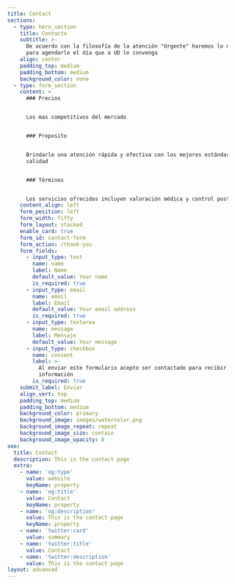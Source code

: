 ```yaml
---
title: Contact
sections:
  - type: hero_section
    title: Contacto
    subtitle: >-
      De acuerdo con la filosofía de la atención "Urgente" haremos lo necesario
      para agendarle el día que a UD le convenga
    align: center
    padding_top: medium
    padding_bottom: medium
    background_color: none
  - type: form_section
    content: >
      ### Precios


      Los mas competitivos del mercado


      ### Proposito


      Brindarle una atención rápida y efectiva con los mejores estándares de
      calidad


      ### Términos


      Los servicios ofrecidos incluyen valoración médica y control posterior
    content_align: left
    form_position: left
    form_width: fifty
    form_layout: stacked
    enable_card: true
    form_id: contact-form
    form_action: /thank-you
    form_fields:
      - input_type: text
        name: name
        label: Name
        default_value: Your name
        is_required: true
      - input_type: email
        name: email
        label: Email
        default_value: Your email address
        is_required: true
      - input_type: textarea
        name: message
        label: Mensaje
        default_value: Your message
      - input_type: checkbox
        name: consent
        label: >-
          Al enviar este formulario acepto ser contactado para recibir mas
          información
        is_required: true
    submit_label: Enviar
    align_vert: top
    padding_top: medium
    padding_bottom: medium
    background_color: primary
    background_image: images/watercolor.png
    background_image_repeat: repeat
    background_image_size: contain
    background_image_opacity: 8
seo:
  title: Contact
  description: This is the contact page
  extra:
    - name: 'og:type'
      value: website
      keyName: property
    - name: 'og:title'
      value: Contact
      keyName: property
    - name: 'og:description'
      value: This is the contact page
      keyName: property
    - name: 'twitter:card'
      value: summary
    - name: 'twitter:title'
      value: Contact
    - name: 'twitter:description'
      value: This is the contact page
layout: advanced
---
```

